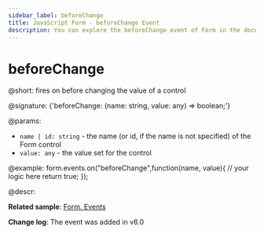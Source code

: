 ```yaml
---
sidebar_label: beforeChange
title: JavaScript Form - beforeChange Event 
description: You can explore the beforeChange event of Form in the documentation of the DHTMLX JavaScript UI library. Browse developer guides and API reference, try out code examples and live demos, and download a free 30-day evaluation version of DHTMLX Suite 7.
---
```


# beforeChange

@short: fires on before changing the value of a control

@signature: {'beforeChange: (name: string, value: any) => boolean;'}

@params:
- `name | id: string` - the name (or id, if the name is not specified) of the Form control
- `value: any` - the value set for the control

@example:
form.events.on("beforeChange",function(name, value){
	// your logic here
    return true;
});

@descr:

**Related sample**: [Form. Events](https://snippet.dhtmlx.com/vyipsaoa)

**Change log**: The event was added  in v8.0